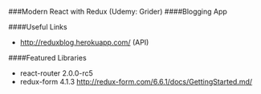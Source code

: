 ###Modern React with Redux (Udemy: Grider)
####Blogging App 

####Useful Links 
- http://reduxblog.herokuapp.com/ (API)

####Featured Libraries 
- react-router 2.0.0-rc5
- redux-form 4.1.3 http://redux-form.com/6.6.1/docs/GettingStarted.md/ 